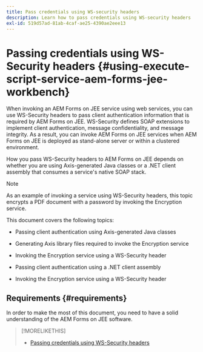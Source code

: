 ```yaml
---
title: Pass credentials using WS-security headers
description: Learn how to pass credentials using WS-security headers
exl-id: 519d57ad-81ab-4caf-ae25-4390ae2eee13
---
```

# Passing credentials using WS-Security headers {#using-execute-script-service-aem-forms-jee-workbench}

When invoking an AEM Forms on JEE service using web services, you can use WS-Security headers to pass client authentication information that is required by AEM Forms on JEE. WS-Security defines SOAP extensions to implement client authentication, message confidentiality, and message integrity. As a result, you can invoke AEM Forms on JEE services when AEM Forms on JEE is deployed as stand-alone server or within a clustered environment.

How you pass WS-Security headers to AEM Forms on JEE depends on whether you are using Axis-generated Java classes or a .NET client assembly that consumes a service's native SOAP stack.

>[!NOTE]
>
>As an example of invoking a service using WS-Security headers, this topic encrypts a PDF document with a password by invoking the Encryption service.

This document covers the following topics:

* Passing client authentication using Axis-generated Java classes

* Generating Axis library files required to invoke the Encryption service

* Invoking the Encryption service using a WS-Security header

* Passing client authentication using a .NET client assembly

* Invoking the Encryption service using a WS-Security header


## Requirements {#requirements}

In order to make the most of this document, you need to have a solid understanding of the AEM Forms on JEE software.

>[!MORELIKETHIS]
>
>* [Passing credentials using WS-Security headers](assets/passing-credentials-using-ws-security-headers.pdf)
